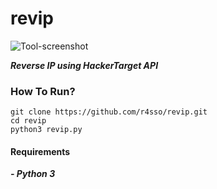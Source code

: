 # revip
![Tool-screenshot](https://github.com/r4sso/gallery/blob/main/a.png)

***Reverse IP using HackerTarget API***

### How To Run?
```
git clone https://github.com/r4sso/revip.git   
cd revip
python3 revip.py
```

#### Requirements
***- Python 3***
